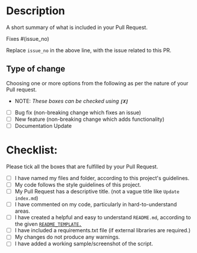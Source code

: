 # Description

A short summary of what is included in your Pull Request.

Fixes #(issue_no)

Replace `issue_no` in the above line, with the issue related to this PR.

## Type of change

Choosing one or more options from the following as per the nature of your Pull request.
- NOTE: *These boxes can be checked using **`[X]`***

- [ ] Bug fix (non-breaking change which fixes an issue)
- [ ] New feature (non-breaking change which adds functionality)
- [ ] Documentation Update

# Checklist:
Please tick all the boxes that are fulfilled by your Pull Request.

- [ ] I have named my files and folder, according to this project's guidelines.
- [ ] My code follows the style guidelines of this project.
- [ ] My Pull Request has a descriptive title. (not a vague title like `Update index.md`)
- [ ] I have commented on my code, particularly in hard-to-understand areas.
- [ ] I have created a helpful and easy to understand `README.md`, according to the given [`README_TEMPLATE.`](https://github.com/Python-World/Python_and_the_Web/blob/master/README_TEMPLATE.md)
- [ ] I have included a requirements.txt file (if external libraries are required.)
- [ ] My changes do not produce any warnings.
- [ ] I have added a working sample/screenshot of the script.
